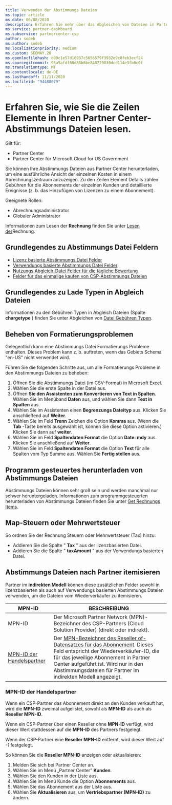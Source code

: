 ```yaml
---
title: Verwenden der Abstimmungs Dateien
ms.topic: article
ms.date: 06/08/2020
description: Erfahren Sie mehr über das Abgleichen von Dateien in Partner Center und über die Interpretation der detaillierten Zeilen Element Sichten für einen bestimmten Abrechnungszeitraum.
ms.service: partner-dashboard
ms.subservice: partnercenter-csp
author: sodeb
ms.author: sodeb
ms.localizationpriority: medium
ms.custom: SEOMAY.20
ms.openlocfilehash: d09c1e57d16937c5656579f3932e9c8feb3ecf24
ms.sourcegitcommit: 95a5afdf68d88b6be848729830dcd114e3fb0c0f
ms.translationtype: MT
ms.contentlocale: de-DE
ms.lasthandoff: 11/11/2020
ms.locfileid: "94488079"
---
```

# <a name="learn-how-to-read-the-line-items-in-your-partner-center-reconciliation-files"></a>Erfahren Sie, wie Sie die Zeilen Elemente in Ihren Partner Center-Abstimmungs Dateien lesen.

Gilt für:

- Partner Center
- Partner Center für Microsoft Cloud for US Government

Sie können Ihre Abstimmungs Dateien aus Partner Center herunterladen, um eine ausführliche Ansicht der einzelnen Kosten in einem Abrechnungszeitraum anzuzeigen. Zu den Zeilen Element Details zählen Gebühren für die Abonnements der einzelnen Kunden und detaillierte Ereignisse (z. b. das Hinzufügen von Lizenzen zu einem Abonnement).

Geeignete Rollen:

- Abrechnungsadministrator
- Globaler Administrator

Informationen zum Lesen der **Rechnung** finden Sie unter [Lesen der](read-your-bill.md)Rechnung.

## <a name="understand-reconciliation-file-fields"></a>Grundlegendes zu Abstimmungs Datei Feldern

- [Lizenz basierte Abstimmungs Datei Felder](license-based-recon-files.md)
- [Verwendungs basierte Abstimmungs Datei Felder](usage-based-recon-files.md)
- [Nutzungs Abgleich-Datei Felder für die tägliche Bewertung](daily-rated-usage-recon-files.md)
- [Felder für das einmalige kaufen von CSP-Abstimmungs Dateien](modern-invoice-reconciliation-file.md)

## <a name="understand-charge-types-in-reconciliation-files"></a>Grundlegendes zu Lade Typen in Abgleich Dateien

Informationen zu den Gebühren Typen in Abgleich Dateien (Spalte **chargetype** ) finden Sie unter Abgleichen von [Datei Gebühren Typen](recon-file-charge-types.md).

## <a name="fix-formatting-issues"></a>Beheben von Formatierungsproblemen

Gelegentlich kann eine Abstimmungs Datei Formatierungs Probleme enthalten. Dieses Problem kann z. b. auftreten, wenn das Gebiets Schema "en-US" nicht verwendet wird.

Führen Sie die folgenden Schritte aus, um alle Formatierungs Probleme in den Abstimmungs Dateien zu beheben:

1. Öffnen Sie die Abstimmungs Datei (im CSV-Format) in Microsoft Excel.
2. Wählen Sie die erste Spalte in der Datei aus.
3. Öffnen **Sie den Assistenten zum Konvertieren von Text in Spalten**. Wählen Sie im Menüband **Daten** aus, und wählen Sie dann **Text in Spalten** aus.
4. Wählen Sie im Assistenten einen **Begrenzungs Dateityp** aus. Klicken Sie anschließend auf **Weiter**.
5. Wählen Sie im Feld **Trenn** Zeichen die Option **Komma** aus. (Wenn die **Tab** -Taste bereits ausgewählt ist, können Sie diese Option aktivieren.) Klicken Sie dann auf **weiter**.
6. Wählen Sie im Feld **Spaltendaten Format** die Option **Date: mdy** aus. Klicken Sie anschließend auf **Weiter**.
7. Wählen Sie im Feld **Spaltendaten Format** die Option **Text** für alle Spalten vom Typ Summe aus. Wählen Sie **Fertig stellen** aus.

## <a name="download-reconciliation-files-programmatically"></a>Programm gesteuertes herunterladen von Abstimmungs Dateien

Abstimmungs Dateien können sehr groß sein und werden manchmal nur schwer heruntergeladen. Informationen zum programmgesteuerten herunterladen von Abstimmungs Dateien finden Sie unter [Get Rechnungs Items](/partner-center/develop/get-invoiceline-items).

## <a name="map-taxes-or-vat"></a>Map-Steuern oder Mehrwertsteuer

So ordnen Sie der Rechnung Steuern oder Mehrwertsteuer (Tax) hinzu:

- Addieren Sie die Spalte " **Tax** " aus der lizenzbasierten Datei.
- Addieren Sie die Spalte " **taxAmount** " aus der Verwendungs basierten Datei.

## <a name="itemize-reconciliation-files-by-partner"></a>Abstimmungs Dateien nach Partner itemisieren

Partner im **indirekten Modell** können diese zusätzlichen Felder sowohl in lizenzbasierten als auch auf Verwendungs basierten Abstimmungs Dateien verwenden, um die Dateien vom Wiederverkäufer zu itemisieren.

| MPN-ID | BESCHREIBUNG |
| ------ | ----------- |
| MPN-ID | Der Microsoft Partner Network (MPN)-Bezeichner des CSP-Partners (Cloud Solution Provider) (direkt oder indirekt). |
| [MPN-ID der Handelspartner](#reseller-mpn-id) | Der [MPN-Bezeichner des Reseller of-Datensatzes für das Abonnement](#reseller-mpn-id). Dieses Feld entspricht der Wiederverkäufer-ID, die für das jeweilige Abonnement in Partner Center aufgeführt ist. Wird nur in den Abstimmungsdateien für Partner im indirekten Modell angezeigt. |

### <a name="reseller-mpn-id"></a>MPN-ID der Handelspartner

Wenn ein CSP-Partner das Abonnement direkt an den Kunden verkauft hat, wird die **MPN-ID** zweimal aufgelistet, sowohl als **MPN-ID** als auch als **Reseller MPN-ID**.

Wenn ein CSP-Partner über einen Reseller ohne **MPN-ID** verfügt, wird dieser Wert stattdessen auf die **MPN-ID** des Partners festgelegt.

Wenn der CSP-Partner eine **Reseller MPN-ID** entfernt, wird dieser Wert auf *-1* festgelegt.

So können Sie die **Reseller MPN-ID** anzeigen oder aktualisieren:

1. Melden Sie sich bei Partner Center an.
2. Wählen Sie im Menü „Partner Center” **Kunden**.
3. Wählen Sie den Kunden in der Liste aus.
4. Wählen Sie im Menü Kunde die Option **Abonnements** aus.
5. Wählen Sie das Abonnement aus der Liste aus.
6. Wählen Sie **Aktualisieren** aus, um **Vertriebspartner (MPN-ID)** zu ändern.